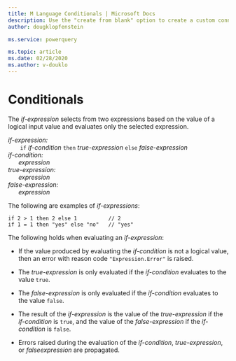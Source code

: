 ```yaml
---
title: M Language Conditionals | Microsoft Docs
description: Use the "create from blank" option to create a custom connector for Power Automate and Power Apps
author: dougklopfenstein

ms.service: powerquery

ms.topic: article
ms.date: 02/28/2020
ms.author: v-douklo
---
```



# Conditionals

The _if-expression_ selects from two expressions based on the value of a logical input value and evaluates only the selected expression.

_if-expression:_<br/>
&nbsp;&nbsp;&nbsp;&nbsp;&nbsp;&nbsp; `if`  _if-condition_  `then`  _true-expression_  `else`  _false-expression<br/> 
if-condition:<br/>
&nbsp;&nbsp;&nbsp;&nbsp;&nbsp;&nbsp;expression<br/>
true-expression:<br/>
&nbsp;&nbsp;&nbsp;&nbsp;&nbsp;&nbsp;expression<br/>
false-expression:<br/>
&nbsp;&nbsp;&nbsp;&nbsp;&nbsp;&nbsp;expression_

The following are examples of _if-expressions_:

```
if 2 > 1 then 2 else 1          // 2
if 1 = 1 then "yes" else "no"   // "yes"
```

The following holds when evaluating an _if-expression_:

* If the value produced by evaluating the _if-condition_ is not a logical value, then an error with reason code `"Expression.Error"` is raised.

* The _true-expression_ is only evaluated if the _if-condition_ evaluates to the value `true`.

* The _false-expression_ is only evaluated if the _if-condition_ evaluates to the value `false`.

* The result of the _if-expression_ is the value of the _true-expression_ if the _if-condition_ is `true`, and the value of the _false-expression_ if the _if-condition_ is `false`.

* Errors raised during the evaluation of the _if-condition_, _true-expression_, or _falseexpression_ are propagated.

